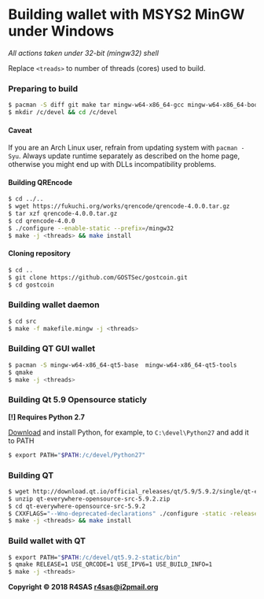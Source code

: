 # Building wallet with MSYS2 MinGW under Windows
*All actions taken under 32-bit (mingw32) shell*

Replace `<treads>` to number of threads (cores) used to build.

### Preparing to build
```bash
$ pacman -S diff git make tar mingw-w64-x86_64-gcc mingw-w64-x86_64-boost mingw-w64-x86_64-libpng mingw-w64-x86_64-openssl mingw-w64-x86_64-zlib mingw-w64-x86_64-db
$ mkdir /c/devel && cd /c/devel
```
#### Caveat
If you are an Arch Linux user, refrain from updating system with `pacman -Syu`.
Always update runtime separately as described on the home page,
otherwise you might end up with DLLs incompatibility problems.
#### Building QREncode
```bash
$ cd ../..
$ wget https://fukuchi.org/works/qrencode/qrencode-4.0.0.tar.gz
$ tar xzf qrencode-4.0.0.tar.gz
$ cd qrencode-4.0.0
$ ./configure --enable-static --prefix=/mingw32
$ make -j <threads> && make install
```
#### Cloning repository
```bash
$ cd ..
$ git clone https://github.com/GOSTSec/gostcoin.git
$ cd gostcoin
```

### Building wallet daemon
```bash
$ cd src
$ make -f makefile.mingw -j <threads>
```
### Building QT GUI wallet
```bash
$ pacman -S mingw-w64-x86_64-qt5-base  mingw-w64-x86_64-qt5-tools
$ qmake
$ make -j <threads>
```

### Building Qt 5.9 Opensource staticly
**[!] Requires Python 2.7**

[Download](https://www.python.org/downloads/release/python-2714/) and install Python, for example, to `C:\devel\Python27` and add it to PATH
```bash
$ export PATH="$PATH:/c/devel/Python27"
```

### Building QT
```bash
$ wget http://download.qt.io/official_releases/qt/5.9/5.9.2/single/qt-everywhere-opensource-src-5.9.2.zip
$ unzip qt-everywhere-opensource-src-5.9.2.zip
$ cd qt-everywhere-opensource-src-5.9.2
$ CXXFLAGS="--Wno-deprecated-declarations" ./configure -static -release -opensource -confirm-license -platform win32-g++ -prefix "C:\devel\qt5.9.2-static" -nomake examples -nomake tests -nomake tools -opengl desktop -no-angle -make libs -qt-zlib -qt-libpng -qt-libjpeg -qt-freetype -qt-pcre -sql-sqlite
$ make -j <threads> && make install
```

### Build wallet with QT
```bash
$ export PATH="$PATH:/c/devel/qt5.9.2-static/bin"
$ qmake RELEASE=1 USE_QRCODE=1 USE_IPV6=1 USE_BUILD_INFO=1
$ make -j <threads>
```

**Copyright © 2018 R4SAS <r4sas@i2pmail.org>**
